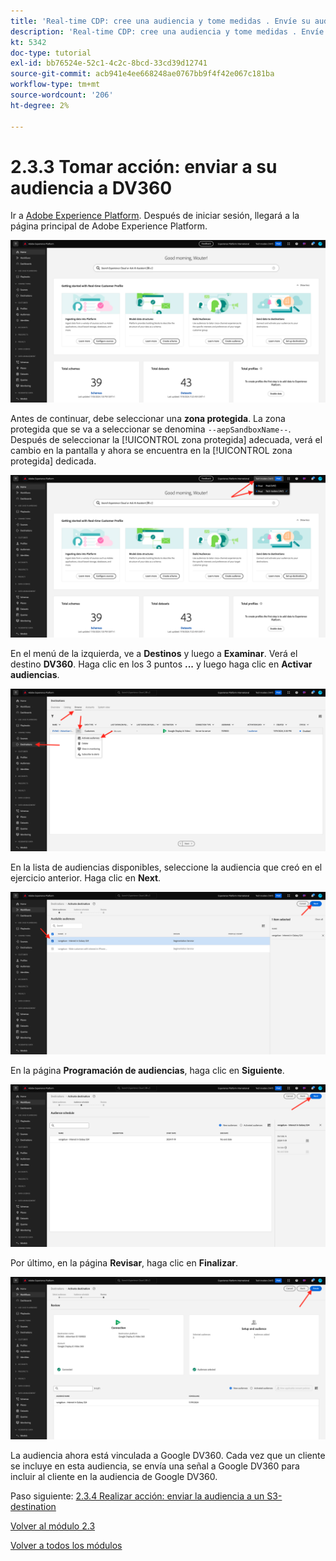 ```yaml
---
title: 'Real-time CDP: cree una audiencia y tome medidas . Envíe su audiencia a DV360'
description: 'Real-time CDP: cree una audiencia y tome medidas . Envíe su audiencia a DV360'
kt: 5342
doc-type: tutorial
exl-id: bb76524e-52c1-4c2c-8bcd-33cd39d12741
source-git-commit: acb941e4ee668248ae0767bb9f4f42e067c181ba
workflow-type: tm+mt
source-wordcount: '206'
ht-degree: 2%

---
```


# 2.3.3 Tomar acción: enviar a su audiencia a DV360

Ir a [Adobe Experience Platform](https://experience.adobe.com/platform). Después de iniciar sesión, llegará a la página principal de Adobe Experience Platform.

![Ingesta de datos](./../../../modules/datacollection/module1.2/images/home.png)

Antes de continuar, debe seleccionar una **zona protegida**. La zona protegida que se va a seleccionar se denomina ``--aepSandboxName--``. Después de seleccionar la [!UICONTROL zona protegida] adecuada, verá el cambio en la pantalla y ahora se encuentra en la [!UICONTROL zona protegida] dedicada.

![Ingesta de datos](./../../../modules/datacollection/module1.2/images/sb1.png)

En el menú de la izquierda, ve a **Destinos** y luego a **Examinar**. Verá el destino **DV360**. Haga clic en los 3 puntos **...** y luego haga clic en **Activar audiencias**.

![RTCDP](./images/rtcdpmenudest.png)

En la lista de audiencias disponibles, seleccione la audiencia que creó en el ejercicio anterior. Haga clic en **Next**.

![RTCDP](./images/rtcdpcreatedest3.png)

En la página **Programación de audiencias**, haga clic en **Siguiente**.

![RTCDP](./images/rtcdpcreatedest4.png)

Por último, en la página **Revisar**, haga clic en **Finalizar**.

![RTCDP](./images/rtcdpcreatedest5.png)

La audiencia ahora está vinculada a Google DV360. Cada vez que un cliente se incluye en esta audiencia, se envía una señal a Google DV360 para incluir al cliente en la audiencia de Google DV360.

Paso siguiente: [2.3.4 Realizar acción: enviar la audiencia a un S3-destination](./ex4.md)

[Volver al módulo 2.3](./real-time-cdp-build-a-segment-take-action.md)

[Volver a todos los módulos](../../../overview.md)
